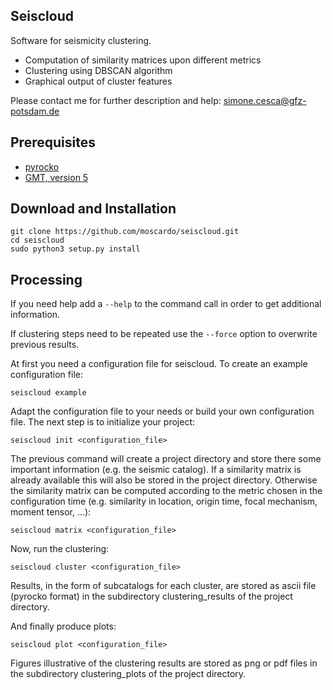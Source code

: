 ## Seiscloud
Software for seismicity clustering.

* Computation of similarity matrices upon different metrics
* Clustering using DBSCAN algorithm
* Graphical output of cluster features

Please contact me for further description and help: simone.cesca@gfz-potsdam.de

## Prerequisites

* [pyrocko](https://pyrocko.org)
* [GMT, version 5](https://www.soest.hawaii.edu/gmt/) 

## Download and Installation

    git clone https://github.com/moscardo/seiscloud.git
    cd seiscloud
    sudo python3 setup.py install

## Processing
If you need help add a ``--help`` to the command call in order to get additional information.

If clustering steps need to be repeated use the ``--force`` option to overwrite previous results.

At first you need a configuration file for seiscloud.
To create an example configuration file:

    seiscloud example

Adapt the configuration file to your needs or build your own configuration file.
The next step is to initialize your project:

    seiscloud init <configuration_file>

The previous command will create a project directory and store there some important information (e.g. the seismic catalog).
If a similarity matrix is already available this will also be stored in the project directory.
Otherwise the similarity matrix can be computed according to the metric chosen in the configuration time (e.g. similarity in location, origin time, focal mechanism, moment tensor, ...):

    seiscloud matrix <configuration_file>

Now, run the clustering:

    seiscloud cluster <configuration_file>

Results, in the form of subcatalogs for each cluster, are stored as ascii file (pyrocko format) in the subdirectory clustering_results of the project directory.

And finally produce plots:

    seiscloud plot <configuration_file>

Figures illustrative of the clustering results are stored as png or pdf files in the subdirectory clustering_plots of the project directory.
